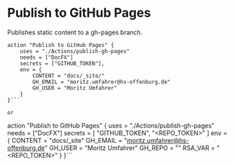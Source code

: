 # Publish to GitHub Pages
Publishes static content to a gh-pages branch.

```
action "Publish to GitHub Pages" {
  	uses = "./Actions/publish-gh-pages"
  	needs = ["DocFX"]
  	secrets = ["GITHUB_TOKEN"],    
  	env = {
      	CONTENT = "docs/_site/"
      	GH_EMAIL = "moritz.umfahrer@hs-offenburg.de"
        GH_USER = "Moritz Umfahrer"
    }
}```

or

```
action "Publish to GitHub Pages" {
  	uses = "./Actions/publish-gh-pages"
  	needs = ["DocFX"]
  	secrets = [
  		"GITHUB_TOKEN",
  		"<REPO_TOKEN>"
  	]
  	env = {
    	CONTENT = "docs/_site"
    	GH_EMAIL = "moritz.umfahrer@hs-offenburg.de"
    	GH_USER = "Moritz Umfahrer"
    	GH_REPO = "<target repository ssh address>"
    	RSA_VAR = "<REPO_TOKEN>"
  	}
}```
